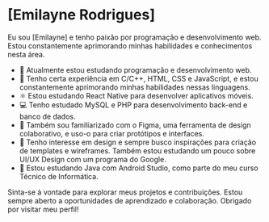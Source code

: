 # [Emilayne Rodrigues]

Eu sou [Emilayne] e tenho paixão por programação e desenvolvimento web. Estou constantemente aprimorando minhas habilidades e conhecimentos nesta área.

- 🔭 Atualmente estou estudando programação e desenvolvimento web.
- 🌱 Tenho certa experiência em C/C++, HTML, CSS e JavaScript, e estou constantemente aprimorando minhas habilidades nessas linguagens.
- ⚛️ Estou estudando React Native para desenvolver aplicativos móveis.
- 💻 Tenho estudado MySQL e PHP para desenvolvimento back-end e banco de dados.
- 🎨 Também sou familiarizado com o Figma, uma ferramenta de design colaborativo, e uso-o para criar protótipos e interfaces.
- 📝 Tenho interesse em design e sempre busco inspirações para criação de templates e wireframes. Também estou estudando um pouco sobre UI/UX Design com um programa do Google.
- 📱 Estou estudando Java com Android Studio, como parte do meu curso Técnico de Informática.

Sinta-se à vontade para explorar meus projetos e contribuições. Estou sempre aberto a oportunidades de aprendizado e colaboração. Obrigado por visitar meu perfil!
